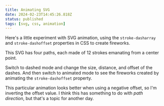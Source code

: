 ```yaml
---
title: Animating SVG
date: 2024-02-23T14:45:26.818Z
status: published
tags: [svg, css, animation]
---
```


<script lang="ts">
  import Controls from './controls.svelte';
</script>

Here's a little experiment with SVG animation, using the `stroke-dasharray` and `stroke-dashoffset` properties in CSS to create fireworks.

This SVG has four paths, each made of 12 strokes emanating from a center point.

<Controls/>

Switch to dashed mode and change the size, distance, and offset of the dashes. And then switch to animated mode to see the fireworks created by animating the `stroke-dashoffset` property.

<aside style="--aside-span: 1">

This particular animation looks better when using a negative offset, so I'm inverting the offset value. I think this has something to do with _path direction_, but that's a topic for another day.

</aside>
